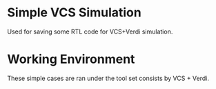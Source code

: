 # Simple VCS Simulation
Used for saving some RTL code for VCS+Verdi simulation.

# Working Environment
These simple cases are ran under the tool set consists by VCS + Verdi.
